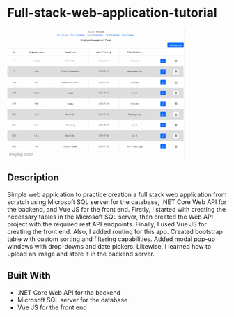 # Full-stack-web-application-tutorial

![](/images/app.gif)

## Description

Simple web application to practice creation a full stack web application from scratch using Microsoft SQL server for the database, .NET Core Web API for the backend, and Vue JS for the front end. Firstly, I started with creating the necessary tables in the Microsoft SQL server, then created the Web API project with the required rest API endpoints. Finally, I used Vue JS for creating the front end. Also, I added routing for this app. Created bootstrap table with custom sorting and filtering capabilities. Added modal pop-up windows with drop-downs and date pickers. Likewise, I learned how to upload an image and store it in the backend server.

## Built With

+ .NET Core Web API for the backend
+ Microsoft SQL server for the database
+ Vue JS for the front end
